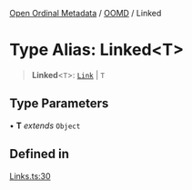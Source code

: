 [Open Ordinal Metadata](../../README.md) / [OOMD](../README.md) / Linked

# Type Alias: Linked\<T\>

> **Linked**\<`T`\>: [`Link`](Link.md) \| `T`

## Type Parameters

• **T** *extends* `Object`

## Defined in

[Links.ts:30](https://github.com/open-ordinal/open-ordinal-metadata/blob/5abb5abae2bd895ff8e9de3f437702550bb5189b/src/Links.ts#L30)
